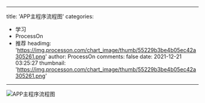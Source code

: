 
---
title: 'APP主程序流程图'
categories: 
 - 学习
 - ProcessOn
 - 推荐
headimg: 'https://img.processon.com/chart_image/thumb/55229b3be4b05ec42a305261.png'
author: ProcessOn
comments: false
date: 2021-12-21 03:25:27
thumbnail: 'https://img.processon.com/chart_image/thumb/55229b3be4b05ec42a305261.png'
---

<div>   
<img class="thumb" alt="APP主程序流程图" src="https://img.processon.com/chart_image/thumb/55229b3be4b05ec42a305261.png" referrerpolicy="no-referrer">
<p></p>  
</div>
            